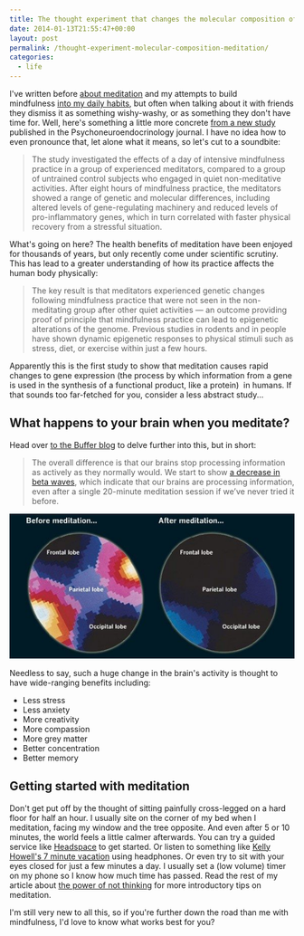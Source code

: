 ```yaml
---
title: The thought experiment that changes the molecular composition of your body
date: 2014-01-13T21:55:47+00:00
layout: post
permalink: /thought-experiment-molecular-composition-meditation/
categories:
  - life
---
```

I've written before [about meditation](http://greig.cc/the-power-of-not-thinking) and my attempts to build mindfulness [into my daily habits](http://greig.cc/building-a-daily-practice-one-habit-at-a-time), but often when talking about it with friends they dismiss it as something wishy-washy, or as something they don't have time for. Well, here's something a little more concrete [from a new study](http://www.news.wisc.edu/22370) published in the Psychoneuroendocrinology journal. I have no idea how to even pronounce that, let alone what it means, so let's cut to a soundbite:

> The study investigated the effects of a day of intensive mindfulness practice in a group of experienced meditators, compared to a group of untrained control subjects who engaged in quiet non-meditative activities. After eight hours of mindfulness practice, the meditators showed a range of genetic and molecular differences, including altered levels of gene-regulating machinery and reduced levels of pro-inflammatory genes, which in turn correlated with faster physical recovery from a stressful situation.

What's going on here? The health benefits of meditation have been enjoyed for thousands of years, but only recently come under scientific scrutiny. This has lead to a greater understanding of how its practice affects the human body physically:

> The key result is that meditators experienced genetic changes following mindfulness practice that were not seen in the non-meditating group after other quiet activities — an outcome providing proof of principle that mindfulness practice can lead to epigenetic alterations of the genome. Previous studies in rodents and in people have shown dynamic epigenetic responses to physical stimuli such as stress, diet, or exercise within just a few hours.

Apparently this is the first study to show that meditation causes rapid changes to gene expression (the process by which information from a gene is used in the synthesis of a functional product, like a protein)  in humans. If that sounds too far-fetched for you, consider a less abstract study...

## What happens to your brain when you meditate?

Head over [to the Buffer blog](http://blog.bufferapp.com/how-meditation-affects-your-brain) to delve further into this, but in short:

> The overall difference is that our brains stop processing information as actively as they normally would. We start to show [a decrease in beta waves](http://www.freemeditation.com/articles/2009/09/10/calming-the-mind/), which indicate that our brains are processing information, even after a single 20-minute meditation session if we’ve never tried it before.

![](/media/calming-mind-brain-waves.jpg)

Needless to say, such a huge change in the brain's activity is thought to have wide-ranging benefits including:

*   Less stress
*   Less anxiety
*   More creativity
*   More compassion
*   More grey matter
*   Better concentration
*   Better memory

## Getting started with meditation

Don't get put off by the thought of sitting painfully cross-legged on a hard floor for half an hour. I usually site on the corner of my bed when I meditation, facing my window and the tree opposite. And even after 5 or 10 minutes, the world feels a little calmer afterwards. You can try a guided service like [Headspace](http://www.getsomeheadspace.com/) to get started. Or listen to something like [Kelly Howell's 7 minute vacation](http://grooveshark.com/#!/album/7+Minute+Vacation/6768560) using headphones. Or even try to sit with your eyes closed for just a few minutes a day. I usually set a (low volume) timer on my phone so I know how much time has passed. Read the rest of my article about [the power of not thinking](http://greig.cc/the-power-of-not-thinking) for more introductory tips on meditation.

I'm still very new to all this, so if you're further down the road than me with mindfulness, I'd love to know what works best for you?

